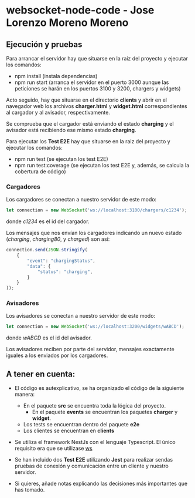 # websocket-node-code - Jose Lorenzo Moreno Moreno

## Ejecución y pruebas 

Para arrancar el servidor hay que situarse en la raiz del proyecto y ejecutar los comandos:
* npm install (instala dependencias)
* npm run start (arranca el servidor en el puerto 3000 aunque las peticiones se harán en los puertos 3100 y 3200, chargers y widgets)

Acto seguido, hay que situarse en el directorio **clients** y abrir en el navegador web los archivos **charger.html** y **widget.html** correspondientes al cargador y al avisador, respectivamente.

Se comprueba que el cargador está enviando el estado **charging** y el avisador está recibiendo ese mismo estado **charging**.

Para ejecutar los **Test E2E** hay que situarse en la raiz del proyecto y ejecutar los comandos:
* npm run test (se ejecutan los test E2E)
* npm run test:coverage (se ejecutan los test E2E y, además, se calcula la cobertura de código)

### Cargadores

Los cargadores se conectan a nuestro servidor de este modo:

```javascript
let connection = new WebSocket('ws://localhost:3100/chargers/c1234');
```

donde *c1234* es el id del cargador.

Los mensajes que nos envían los cargadores indicando un nuevo estado (*charging*, *charging80*, y *charged*) son así:

```javascript
connection.send(JSON.stringify(
    {
        "event": "chargingStatus",
        "data": {
            "status": "charging",
        }
    }
));
```

### Avisadores

Los avisadores se conectan a nuestro servidor de este modo:

```javascript
let connection = new WebSocket('ws://localhost:3200/widgets/wABCD');
```

donde *wABCD* es el id del avisador.

Los avisadores reciben por parte del servidor, mensajes exactamente iguales a los enviados por los cargadores.

## A tener en cuenta:

* El código es autexplicativo, se ha organizado el código de la siguiente manera:
    - En el paquete **src** se encuentra toda la lógica del proyecto.
        - En el paquete **events** se encuentran los paquetes **charger** y **widget**.
    - Los tests se encuentran dentro del paquete **e2e**
    - Los clientes se encuentran en **clients**

* Se utiliza el framework NestJs con el lenguaje Typescript. El único requisito era que se utilizase [ws](https://github.com/websockets/ws/) 

* Se han incluido dos **Test E2E** utilizando **Jest** para realizar sendas pruebas de conexión y comunicación entre un cliente y nuestro servidor.

* Si quieres, añade notas explicando las decisiones más importantes que has tomado.

